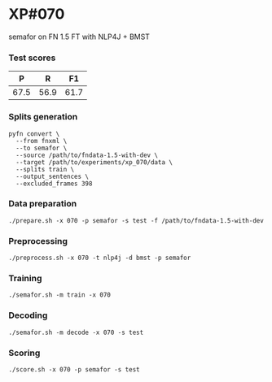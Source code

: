 # XP\#070

semafor on FN 1.5 FT with NLP4J + BMST

### Test scores
| P| R | F1 |
| --- | --- | --- |
| 67.5 | 56.9 | 61.7 |

### Splits generation
```
pyfn convert \
  --from fnxml \
  --to semafor \
  --source /path/to/fndata-1.5-with-dev \
  --target /path/to/experiments/xp_070/data \
  --splits train \
  --output_sentences \
  --excluded_frames 398
```

### Data preparation
```
./prepare.sh -x 070 -p semafor -s test -f /path/to/fndata-1.5-with-dev
```

### Preprocessing
```
./preprocess.sh -x 070 -t nlp4j -d bmst -p semafor
```

### Training
```
./semafor.sh -m train -x 070
```

### Decoding
```
./semafor.sh -m decode -x 070 -s test
```

### Scoring
```
./score.sh -x 070 -p semafor -s test
```
